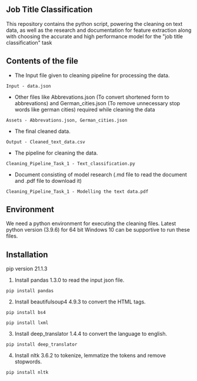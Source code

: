 
## Job Title Classification

This repository contains the python script, powering the cleaning on text data, as well as the research and documentation for feature extraction along with choosing the accurate and high performance model for the "job title classification" task

## Contents of the file

- The Input file given to cleaning pipeline for processing the data.
```
Input - data.json
```
- Other files like Abbrevations.json (To convert shortened form to abbrevations) and German_cities.json (To remove unnecessary stop words like german cities) required while cleaning the data
```
Assets - Abbrevations.json, German_cities.json
```
- The final cleaned data.
```
Output - Cleaned_text_data.csv
```
- The pipeline for cleaning the data.
```
Cleaning_Pipeline_Task_1 - Text_classification.py
```
- Document consisting of model research (.md file to read the document and .pdf file to download it)
```
Cleaning_Pipeline_Task_1 - Modelling the text data.pdf
```


## Environment

We need a python environment for executing the cleaning files. Latest python version (3.9.6) for 64 bit Windows 10 can be supportive to run these files.

## Installation

pip version 21.1.3

1. Install pandas 1.3.0 to read the input json file.
```
pip install pandas
```

2. Install beautifulsoup4 4.9.3 to convert the HTML tags.
```
pip install bs4
```
```
pip install lxml
```

3. Install deep_translator 1.4.4 to convert the language to english.
```
pip install deep_translator
```

4. Install nltk 3.6.2 to tokenize, lemmatize the tokens and remove stopwords.
```
pip install nltk
```

